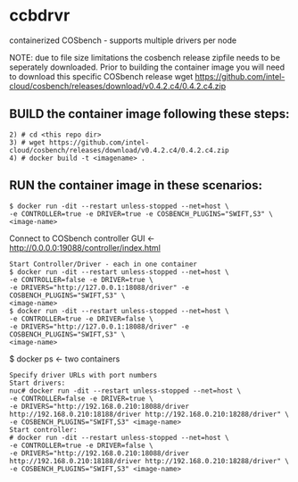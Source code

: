 # ccbdrvr
containerized COSbench - supports multiple drivers per node

NOTE: due to file size limitations the cosbench release zipfile needs to be seperately downloaded.
Prior to building the container image you will need to download this specific COSbench release
wget 
https://github.com/intel-cloud/cosbench/releases/download/v0.4.2.c4/0.4.2.c4.zip

## BUILD the container image following these steps:
```1) # git clone <this repo>
2) # cd <this repo dir>
3) # wget https://github.com/intel-cloud/cosbench/releases/download/v0.4.2.c4/0.4.2.c4.zip
4) # docker build -t <imagename> .
```

## RUN the container image in these scenarios:
```1) Scenario #1: single container - COSbench controller and driver (single driver)
$ docker run -dit --restart unless-stopped --net=host \
-e CONTROLLER=true -e DRIVER=true -e COSBENCH_PLUGINS="SWIFT,S3" \
<image-name>
```
Connect to COSbench controller GUI    ← http://0.0.0.0:19088/controller/index.html

```2) Scenario #2: seperate containers - COSbench controller and (single) driver
Start Controller/Driver - each in one container
$ docker run -dit --restart unless-stopped --net=host \
-e CONTROLLER=false -e DRIVER=true \
-e DRIVERS="http://127.0.0.1:18088/driver" -e COSBENCH_PLUGINS="SWIFT,S3" \
<image-name>
$ docker run -dit --restart unless-stopped --net=host \
-e CONTROLLER=true -e DRIVER=false \
-e DRIVERS="http://127.0.0.1:18088/driver" -e COSBENCH_PLUGINS="SWIFT,S3" \
<image-name>
```
$ docker ps              ← two containers

```3) Scenario #3: seperate containers - COSbench controller and (multiple) drivers
Specify driver URLs with port numbers
Start drivers:
nuc# docker run -dit --restart unless-stopped --net=host \
-e CONTROLLER=false -e DRIVER=true \
-e DRIVERS="http://192.168.0.210:18088/driver http://192.168.0.210:18188/driver http://192.168.0.210:18288/driver" \
-e COSBENCH_PLUGINS="SWIFT,S3" <image-name>
Start controller:
# docker run -dit --restart unless-stopped --net=host \
-e CONTROLLER=true -e DRIVER=false \
-e DRIVERS="http://192.168.0.210:18088/driver http://192.168.0.210:18188/driver http://192.168.0.210:18288/driver" \
-e COSBENCH_PLUGINS="SWIFT,S3" <image-name>
```
